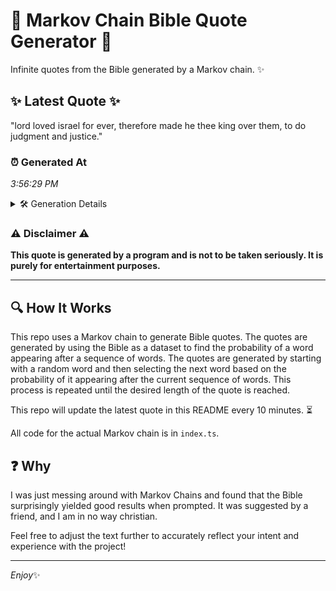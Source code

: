 # 📖 Markov Chain Bible Quote Generator 📖

Infinite quotes from the Bible generated by a Markov chain. ✨

## ✨ Latest Quote ✨
"lord loved israel for ever, therefore made he thee king over them, to do judgment and justice."

### ⏰ Generated At
*3:56:29 PM*

<details>
    <summary>🛠️ Generation Details</summary>
    <p>
        <strong>🌱 Seed:</strong> lord<br>
        <strong>🔄 Iterations:</strong> 16<br>
        <strong>📜 Context History:</strong><br>[ lord ]: loved<br>[ lord, loved ]: israel<br>[ lord, loved, israel ]: for<br>[ lord, loved, israel, for ]: ever,<br>[ lord, loved, israel, for, ever, ]: therefore<br>[ lord, loved, israel, for, ever,, therefore ]: made<br>[ loved, israel, for, ever,, therefore, made ]: he<br>[ israel, for, ever,, therefore, made, he ]: thee<br>[ for, ever,, therefore, made, he, thee ]: king<br>[ ever,, therefore, made, he, thee, king ]: over<br>[ therefore, made, he, thee, king, over ]: them,<br>[ made, he, thee, king, over, them, ]: to<br>[ he, thee, king, over, them,, to ]: do<br>[ thee, king, over, them,, to, do ]: judgment<br>[ king, over, them,, to, do, judgment ]: and<br>[ over, them,, to, do, judgment, and ]: justice.<br>
    </p>
</details>

### ⚠️ Disclaimer ⚠️
**This quote is generated by a program and is not to be taken seriously. It is purely for entertainment purposes.**

---

## 🔍 How It Works

This repo uses a Markov chain to generate Bible quotes. The quotes are generated by using the Bible as a dataset to find the probability of a word appearing after a sequence of words. The quotes are generated by starting with a random word and then selecting the next word based on the probability of it appearing after the current sequence of words. This process is repeated until the desired length of the quote is reached.

This repo will update the latest quote in this README every 10 minutes. ⏳

All code for the actual Markov chain is in `index.ts`.

## ❓ Why

I was just messing around with Markov Chains and found that the Bible surprisingly yielded good results when prompted. 
It was suggested by a friend, and I am in no way christian.

Feel free to adjust the text further to accurately reflect your intent and experience with the project!

---

*Enjoy*✨
